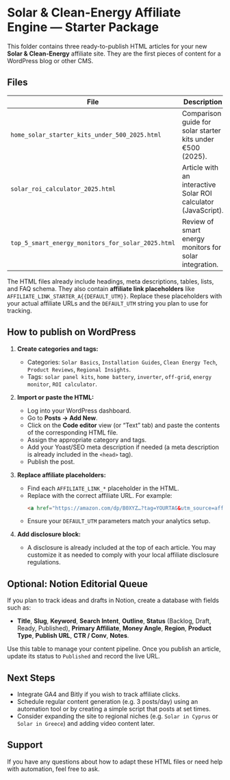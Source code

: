 # Solar & Clean-Energy Affiliate Engine — Starter Package

This folder contains three ready-to-publish HTML articles for your new **Solar & Clean-Energy** affiliate site. They are the first pieces of content for a WordPress blog or other CMS.

## Files

| File | Description |
|----|----|
| `home_solar_starter_kits_under_500_2025.html` | Comparison guide for solar starter kits under €500 (2025).|
| `solar_roi_calculator_2025.html` | Article with an interactive Solar ROI calculator (JavaScript).|
| `top_5_smart_energy_monitors_for_solar_2025.html` | Review of smart energy monitors for solar integration.|

The HTML files already include headings, meta descriptions, tables, lists, and FAQ schema. They also contain **affiliate link placeholders** like `AFFILIATE_LINK_STARTER_A{{DEFAULT_UTM}}`. Replace these placeholders with your actual affiliate URLs and the `DEFAULT_UTM` string you plan to use for tracking.

## How to publish on WordPress

1. **Create categories and tags:**
   - Categories: `Solar Basics`, `Installation Guides`, `Clean Energy Tech`, `Product Reviews`, `Regional Insights`.
   - Tags: `solar panel kits`, `home battery`, `inverter`, `off-grid`, `energy monitor`, `ROI calculator`.

2. **Import or paste the HTML:**
   - Log into your WordPress dashboard.
   - Go to **Posts → Add New**.
   - Click on the **Code editor** view (or “Text” tab) and paste the contents of the corresponding HTML file.
   - Assign the appropriate category and tags.
   - Add your Yoast/SEO meta description if needed (a meta description is already included in the `<head>` tag).
   - Publish the post.

3. **Replace affiliate placeholders:**
   - Find each `AFFILIATE_LINK_*` placeholder in the HTML.
   - Replace with the correct affiliate URL. For example:
     ```html
     <a href="https://amazon.com/dp/B0XYZ…?tag=YOURTAG&utm_source=affiliate&utm_medium=blog">Check current price</a>
     ```
   - Ensure your `DEFAULT_UTM` parameters match your analytics setup.

4. **Add disclosure block:**
   - A disclosure is already included at the top of each article. You may customize it as needed to comply with your local affiliate disclosure regulations.

## Optional: Notion Editorial Queue

If you plan to track ideas and drafts in Notion, create a database with fields such as:

- **Title**, **Slug**, **Keyword**, **Search Intent**, **Outline**, **Status** (Backlog, Draft, Ready, Published), **Primary Affiliate**, **Money Angle**, **Region**, **Product Type**, **Publish URL**, **CTR / Conv**, **Notes**.

Use this table to manage your content pipeline. Once you publish an article, update its status to `Published` and record the live URL.

## Next Steps

- Integrate GA4 and Bitly if you wish to track affiliate clicks.
- Schedule regular content generation (e.g. 3 posts/day) using an automation tool or by creating a simple script that posts at set times.
- Consider expanding the site to regional niches (e.g. `Solar in Cyprus` or `Solar in Greece`) and adding video content later.

## Support

If you have any questions about how to adapt these HTML files or need help with automation, feel free to ask.
